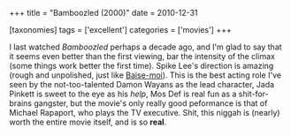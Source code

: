 +++
title = "Bamboozled (2000)"
date = 2010-12-31

[taxonomies]
tags = ['excellent']
categories = ['movies']
+++

I last watched *Bamboozled* perhaps a decade ago, and I'm glad to say
that it seems even better than the first viewing, bar the intensity of
the climax (some things work better the first time). Spike Lee's
direction is amazing (rough and unpolished, just like [Baise-moi]). This
is the best acting role I've seen by the not-too-talented Damon Wayans
as the lead character, Jada Pinkett is sweet to the eye as his *help*,
Mos Def is real fun as a shit-for-brains gangster, but the movie's only
really good peformance is that of Michael Rapaport, who plays the TV
executive. Shit, this niggah is (nearly) worth the entire movie itself,
and is so **real**.

  [Baise-moi]: @/baise-moi-2000.md
